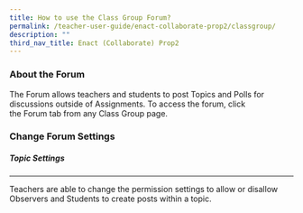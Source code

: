 ```yaml
---
title: How to use the Class Group Forum?
permalink: /teacher-user-guide/enact-collaborate-prop2/classgroup/
description: ""
third_nav_title: Enact (Collaborate) Prop2
---
```

<h3>About the Forum</h3>
The&nbsp;Forum&nbsp;allows teachers and students to post Topics and Polls for discussions outside of Assignments. To access the forum, click the&nbsp;Forum&nbsp;tab from any&nbsp;Class Group&nbsp;page.

<h3>Change Forum Settings</h3>
<h5>Topic Settings</h5><hr>
Teachers are able to change the permission settings to allow or disallow Observers and Students to create posts within a topic.